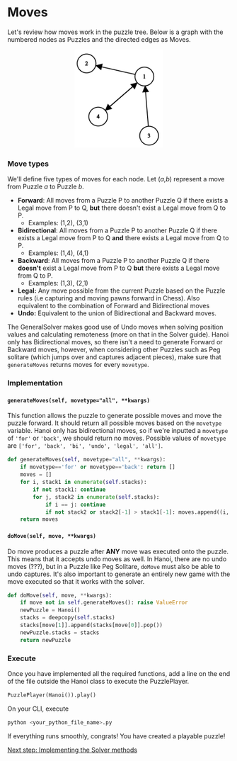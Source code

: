 # Moves
Let's review how moves work in the puzzle tree. Below is a graph with the numbered nodes as Puzzles and the directed edges as Moves.

<p align="center">
<img src='Assets/graph.png' width=200>
</p>

### Move types
We'll define five types of moves for each node. Let (*a*,*b*) represent a move from Puzzle *a* to Puzzle *b*.
- **Forward**: All moves from a Puzzle P to another Puzzle Q if there exists a Legal move from P to Q, **but** there doesn't exist a Legal move from Q to P.  
    - Examples: (1,2), (3,1)
- **Bidirectional**: All moves from a Puzzle P to another Puzzle Q if there exists a Legal move from P to Q **and** there exists a Legal move from Q to P.
    - Examples: (1,4), (4,1)
- **Backward**: All moves from a Puzzle P to another Puzzle Q if there **doesn't** exist a Legal move from P to Q **but** there exists a Legal move from Q to P.
    - Examples: (1,3), (2,1)
- **Legal:** Any move possible from the current Puzzle based on the Puzzle rules (i.e capturing and moving pawns forward in Chess). Also equivalent to the combination of Forward and Bidirectional moves
- **Undo:** Equivalent to the union of Bidirectional and Backward moves.

The GeneralSolver makes good use of Undo moves when solving position values and calculating remoteness (more on that in the Solver guide). Hanoi only has Bidirectional moves, so there isn't a need to generate Forward or Backward moves, however, when considering other Puzzles such as Peg solitare (which jumps over and captures adjacent pieces), make sure that `generateMoves` returns moves for every `movetype`.

### Implementation

#### `generateMoves(self, movetype="all", **kwargs)`
This function allows the puzzle to generate possible moves and move the puzzle forward. It should return all possible moves based on the `movetype` variable. Hanoi only has bidirectional moves, so if we're inputted a `movetype` of `'for'` or `'back'`, we should return no moves. Possible values of `movetype` are `['for', 'back', 'bi', 'undo', 'legal', 'all']`.

```python
def generateMoves(self, movetype="all", **kwargs):
    if movetype=='for' or movetype=='back': return []
    moves = []
    for i, stack1 in enumerate(self.stacks):
        if not stack1: continue
        for j, stack2 in enumerate(self.stacks):
            if i == j: continue
            if not stack2 or stack2[-1] > stack1[-1]: moves.append((i, j))
    return moves
```

#### `doMove(self, move, **kwargs)`
Do move produces a puzzle after **ANY** move was executed onto the puzzle. This means that it accepts undo moves as well. In Hanoi, there are no undo moves (???), but in a Puzzle like Peg Solitare, `doMove` must also be able to undo captures. It's also important to generate an entirely new game with the move executed so that it works with the solver. 
```python
def doMove(self, move, **kwargs):
    if move not in self.generateMoves(): raise ValueError
    newPuzzle = Hanoi()
    stacks = deepcopy(self.stacks)
    stacks[move[1]].append(stacks[move[0]].pop())
    newPuzzle.stacks = stacks
    return newPuzzle        
```


### Execute
Once you have implemented all the required functions, add a line on the end of the file outside the Hanoi class to execute the PuzzlePlayer. 
```python
PuzzlePlayer(Hanoi()).play()
```
On your CLI, execute
```bash
python <your_python_file_name>.py
```
If everything runs smoothly, congrats! You have created a playable puzzle!

[Next step: Implementing the Solver methods](3_Solver_Methods.md)
